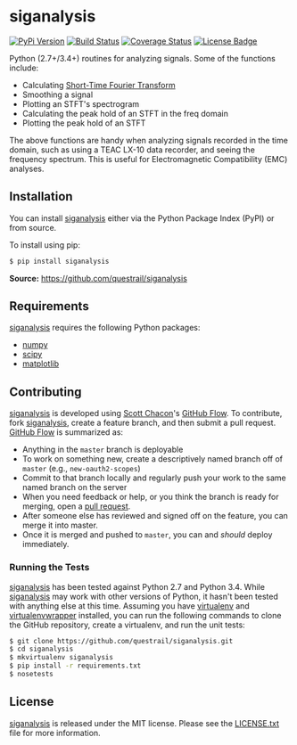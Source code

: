 # siganalysis

[![PyPi Version][pypi ver image]][pypi ver link]
[![Build Status][travis image]][travis link]
[![Coverage Status][coveralls image]][coveralls link]
[![License Badge][license image]][LICENSE.txt]

Python (2.7+/3.4+) routines for analyzing signals. Some of the functions
include:

- Calculating [Short-Time Fourier Transform][stft]
- Smoothing a signal
- Plotting an STFT's spectrogram
- Calculating the peak hold of an STFT in the freq domain
- Plotting the peak hold of an STFT

The above functions are handy when analyzing signals recorded in the
time domain, such as using a TEAC LX-10 data recorder, and seeing the
frequency spectrum. This is useful for Electromagnetic Compatibility
(EMC) analyses.

## Installation

You can install [siganalysis][] either via the Python Package Index
(PyPI) or from source.

To install using pip:

```bash
$ pip install siganalysis
```

**Source:** https://github.com/questrail/siganalysis

## Requirements

[siganalysis][] requires the following Python packages:

* [numpy][]
* [scipy][]
* [matplotlib][]

## Contributing

[siganalysis][] is developed using [Scott Chacon][]'s [GitHub Flow][].
To contribute, fork [siganalysis][], create a feature branch, and then
submit a pull request.  [GitHub Flow][] is summarized as:

- Anything in the `master` branch is deployable
- To work on something new, create a descriptively named branch off of
  `master` (e.g., `new-oauth2-scopes`)
- Commit to that branch locally and regularly push your work to the same
  named branch on the server
- When you need feedback or help, or you think the branch is ready for
  merging, open a [pull request][].
- After someone else has reviewed and signed off on the feature, you can
  merge it into master.
- Once it is merged and pushed to `master`, you can and *should* deploy
  immediately.

### Running the Tests

[siganalysis][] has been tested against Python 2.7 and Python 3.4. While
[siganalysis][] may work with other versions of Python, it hasn't been
tested with anything else at this time. Assuming you have [virtualenv][]
and [virtualenvwrapper][] installed, you can run the following commands
to clone the GitHub repository, create a virtualenv, and run the unit
tests:

```bash
$ git clone https://github.com/questrail/siganalysis.git
$ cd siganalysis
$ mkvirtualenv siganalysis
$ pip install -r requirements.txt
$ nosetests
```

## License

[siganalysis][] is released under the MIT license. Please see the
[LICENSE.txt][] file for more information.

[coveralls image]: http://img.shields.io/coveralls/questrail/siganalysis/master.svg
[coveralls link]: https://coveralls.io/r/questrail/siganalysis
[github flow]: http://scottchacon.com/2011/08/31/github-flow.html
[LICENSE.txt]: https://github.com/questrail/siganalysis/blob/develop/LICENSE.txt
[license image]: http://img.shields.io/pypi/l/siganalysis.svg
[numpy]: http://www.numpy.org
[matplotlib]: http://matplotlib.org
[pull request]: https://help.github.com/articles/using-pull-requests
[pypi ver image]: http://img.shields.io/pypi/v/siganalysis.svg
[pypi ver link]: https://pypi.python.org/pypi/siganalysis/
[scipy]: http://www.scipy.org
[scott chacon]: http://scottchacon.com/about.html
[siganalysis]: https://github.com/questrail/siganalysis
[stft]: http://en.wikipedia.org/wiki/Short-time_Fourier_transform
[travis image]: http://img.shields.io/travis/questrail/siganalysis/master.svg
[travis link]: https://travis-ci.org/questrail/siganalysis
[virtualenv]: https://virtualenv.pypa.io/en/latest/
[virtualenvwrapper]: http://virtualenvwrapper.readthedocs.org/en/latest/
